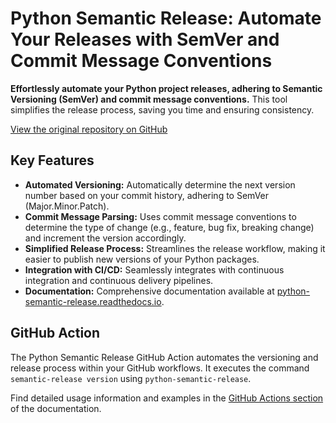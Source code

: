 # Python Semantic Release: Automate Your Releases with SemVer and Commit Message Conventions

**Effortlessly automate your Python project releases, adhering to Semantic Versioning (SemVer) and commit message conventions.**  This tool simplifies the release process, saving you time and ensuring consistency.

[View the original repository on GitHub](https://github.com/python-semantic-release/python-semantic-release)

## Key Features

*   **Automated Versioning:** Automatically determine the next version number based on your commit history, adhering to SemVer (Major.Minor.Patch).
*   **Commit Message Parsing:** Uses commit message conventions to determine the type of change (e.g., feature, bug fix, breaking change) and increment the version accordingly.
*   **Simplified Release Process:**  Streamlines the release workflow, making it easier to publish new versions of your Python packages.
*   **Integration with CI/CD:** Seamlessly integrates with continuous integration and continuous delivery pipelines.
*   **Documentation:** Comprehensive documentation available at [python-semantic-release.readthedocs.io](https://python-semantic-release.readthedocs.io/en/stable/).

## GitHub Action

The Python Semantic Release GitHub Action automates the versioning and release process within your GitHub workflows. It executes the command `semantic-release version` using `python-semantic-release`.

Find detailed usage information and examples in the [GitHub Actions section](https://python-semantic-release.readthedocs.io/en/stable/configuration/automatic-releases/github-actions.html) of the documentation.